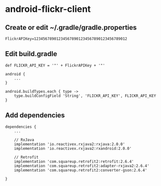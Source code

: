 # android-flickr-client

## Create or edit ~/.gradle/gradle.properties

    FlickrAPIKey=123456789012345678901234567890123456789012

## Edit build.gradle

    def FLICKR_API_KEY = '"' + FlickrAPIKey + '"'

    android {
        ...
    }
    
    android.buildTypes.each { type ->
        type.buildConfigField 'String', 'FLICKR_API_KEY', FLICKR_API_KEY
    }
    
## Add dependencies

    dependencies {
        ...

        // RxJava
        implementation 'io.reactivex.rxjava2:rxjava:2.0.0'
        implementation 'io.reactivex.rxjava2:rxandroid:2.0.0'

        // Retrofit
        implementation 'com.squareup.retrofit2:retrofit:2.6.4'
        implementation 'com.squareup.retrofit2:adapter-rxjava2:2.6.4'
        implementation 'com.squareup.retrofit2:converter-gson:2.6.4'

    }
